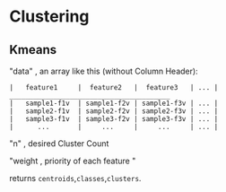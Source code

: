 # Clustering

## Kmeans

"data" , an array like this (without Column Header):

	|   feature1     |  feature2   |  feature3   | ... |
	________________________________________
	|   sample1-f1v  | sample1-f2v | sample1-f3v | ... |
	|   sample2-f1v  | sample2-f2v | sample2-f3v | ... |
	|   sample3-f1v  | sample3-f2v | sample3-f3v | ... |
	|      ...       |     ...     |     ...     | ... |



"n" , desired Cluster Count



"weight , priority of each feature "

returns `centroids`,`classes`,`clusters`.